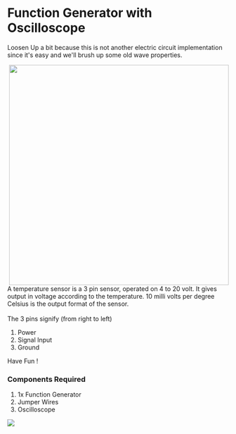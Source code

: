 <h1>Function Generator with Oscilloscope</h1>
<p>Loosen Up a bit because this is not another electric circuit implementation since it's easy and we'll brush up some old wave properties.</p>
<div>
    <img width=500 align=right src="https://github.com/Curovearth/Dive-into-Electronics/blob/main/Basics%201/09-Temperature%20Sensor/Temperature%20sensor.png">
    <p>A temperature sensor is a 3 pin sensor, operated on 4 to 20 volt. It gives output in voltage according to the temperature. 10 milli volts per degree Celsius is the output format of the sensor.<br><br>
        The 3 pins signify (from right to left)
      <ol>
        <li>Power</li>
        <li>Signal Input</li>
        <li>Ground</li>
      </ol>
  Have Fun !</p>
    
  <h3>Components Required</h3>
  <ol>
    <li>1x Function Generator</li>
    <li>Jumper Wires</li>
    <li>Oscilloscope</li>
  </ol>
    
</div>


<img src="https://render.githubusercontent.com/render/math?math=f = 1%2ft">